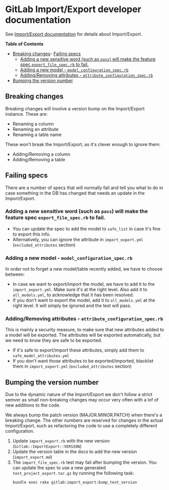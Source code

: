 # GitLab Import/Export developer documentation

See [Import/Export documentation](../../../doc/user/project/settings/import_export.md) for details about Import/Export.

<!-- START doctoc generated TOC please keep comment here to allow auto update -->
<!-- DON'T EDIT THIS SECTION, INSTEAD RE-RUN doctoc TO UPDATE -->
**Table of Contents**

- [Breaking changes](#breaking-changes)- [Failing specs](#failing-specs)
  - [Adding a new sensitive word (such as `pass`) will make the feature spec `export_file_spec.rb` to fail.](#adding-a-new-sensitive-word-such-as-pass-will-make-the-feature-spec-export_file_specrb-to-fail)
  - [Adding a new model - `model_configuration_spec.rb`](#adding-a-new-model---model_configuration_specrb)
  - [Adding/Removing attributes - `attribute_configuration_spec.rb`](#addingremoving-attributes---attribute_configuration_specrb)
- [Bumping the version number](#bumping-the-version-number)

<!-- END doctoc generated TOC please keep comment here to allow auto update -->

## Breaking changes

Breaking changes will involve a version bump on the Import/Export instance. These are:
- Renaming a column
- Renaming an attribute
- Renaming a table name

These won't break the Import/Export, as it's clever enough to ignore them:
- Adding/Removing a column
- Adding/Removing a table

## Failing specs

There are a number of specs that will normally fail and tell you what to do in case something
in the DB has changed that needs an update in the Import/Export.

### Adding a new sensitive word (such as `pass`) will make the feature spec `export_file_spec.rb` to fail.

- You can update the spec to add the model to `safe_list` in case it's fine to export this info.
- Alternatively, you can ignore the attribute in `import_export.yml` (`excluded_attributes` section)

### Adding a new model - `model_configuration_spec.rb`

In order not to forget a new model/table recently added, we have to choose between:

- In case we want to export/import the model, we have to add it to the `import_export.yml`. Make sure
it's at the right level. Also add it to `all_models.yml`, to acknowledge that it has been resolved.
- If you don't want to export the model, add it to `all_models.yml` at the right level. It will simply
be ignored and the test will pass.


### Adding/Removing attributes - `attribute_configuration_spec.rb`

This is mainly a security measure, to make sure that new attributes added to a model will be exported.
The attributes will be exported automatically, but we need to know they are safe to be exported.

- If it's safe to export/import these attributes, simply add them to `safe_model_attributes.yml`
- If you don't want those attributes to be exported/imported, blacklist them in `import_export.yml`
(`excluded_attributes` section)

## Bumping the version number

Due to the dynamic nature of the Import/Export we don't follow a strict semver 
as small non-breaking changes may occur very often with a lof of new additions to the code.

We always bump the patch version (MAJOR.MINOR.PATCH) when there's a breaking change.
The other numbers are reserved for changes in the actual Import/Export, such as refactoring
the code to use a completely different configuration.

1. Update `import_export.rb` with the new version (`Gitlab::ImportExport::VERSION`)
1. Update the version table in the docs to add the new version (`import_export.md`)
1. The `import_file_spec.rb` test may fail after bumping the version. You can update the spec
to use a new generated `test_project_export.tar.gz` by running the following task: 
    ```sh
    bundle exec rake gitlab:import_export:bump_test_version 
    ```
